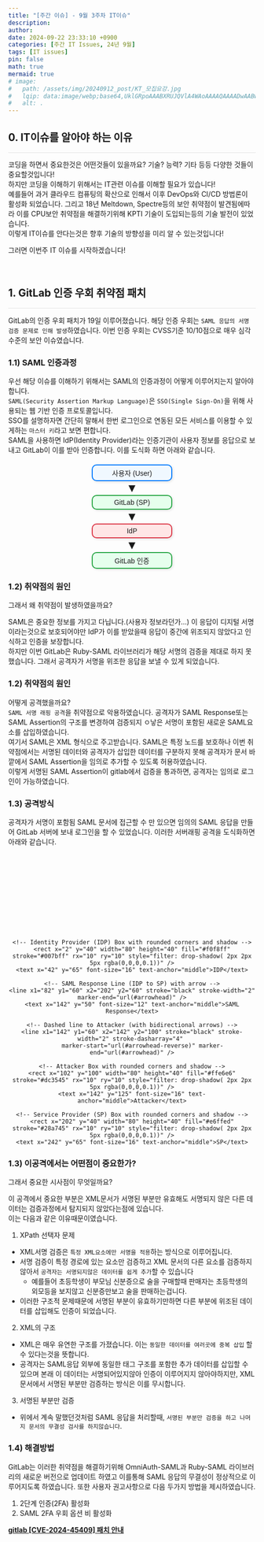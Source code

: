 ```yaml
---
title: "[주간 이슈] - 9월 3주차 IT이슈"
description: 
author:
date: 2024-09-22 23:33:10 +0900
categories: [주간 IT Issues, 24년 9월]
tags: [IT issues]
pin: false
math: true
mermaid: true
# image:
#   path: /assets/img/20240912_post/KT_모집요강.jpg
#   lqip: data:image/webp;base64,UklGRpoAAABXRUJQVlA4WAoAAAAQAAAADwAABwAAQUxQSDIAAAARL0AmbZurmr57yyIiqE8oiG0bejIYEQTgqiDA9vqnsUSI6H+oAERp2HZ65qP/VIAWAFZQOCBCAAAA8AEAnQEqEAAIAAVAfCWkAALp8sF8rgRgAP7o9FDvMCkMde9PK7euH5M1m6VWoDXf2FkP3BqV0ZYbO6NA/VFIAAAA
#   alt: .
---
```


## **0. IT이슈를 알아야 하는 이유**
<hr style="height: 0.5px; background-color: rgba(0, 0, 0, .1); border: none;" /> 

코딩을 하면서 중요한것은 어떤것들이 있을까요? 기술? 능력? 기타 등등 다양한 것들이 중요할것입니다!  
하지만 코딩을 이해하기 위해서는 IT관련 이슈를 이해할 필요가 있습니다!  
예를들어 과거 클라우드 컴퓨팅의 확산으로 인해서 이후 DevOps와 CI/CD 방법론이 활성화 되었습니다. 그리고 18년 Meltdown, Spectre등의 보안 취약점이 발견됨에따라 이를 CPU보안 취약점을 해결하기위해 KPTI 기술이 도입되는등의 기술 발전이 있었습니다.  
이렇게 IT이슈를 안다는것은 향후 기술의 방향성을 미리 알 수 있는것입니다!  

그러면 이번주 IT 이슈를 시작하겠습니다!

<br/>

## **1. GitLab 인증 우회 취약점 패치**
<hr style="height: 0.5px; background-color: rgba(0, 0, 0, .1); border: none;" /> 

GitLab의 인증 우회 패치가 19일 이루어졌습니다.
해당 인증 우회는 `SAML 응답의 서명 검증 문제로 인해 발생`하였습니다. 이번 인증 우회는 CVSS기준 10/10점으로 매우 심각 수준의 보안 이슈였습니다.  

### 1.1) SAML 인증과정  
우선 해당 이슈를 이해하기 위해서는 SAML의 인증과정이 어떻게 이루어지는지 알아야합니다.  
`SAML(Security Assertion Markup Language)`은 `SSO(Single Sign-On)`을 위해 사용되는 웹 기반 인증 프로토콜입니다.  
SSO를 설명하자면 간단히 말해서 한번 로그인으로 연동된 모든 서비스를 이용할 수 있게하는 `마스터 키`라고 보면 편합니다.  
SAML을 사용하면 IdP(Identity Provider)라는 인증기관이 사용자 정보를 응답으로 보내고 GitLab이 이를 받아 인증합니다. 
이를 도식화 하면 아래와 같습니다.

<div style="text-align: center; font-family: Arial, sans-serif; margin-top: 20px;">
  <!-- 사용자 -->
  <div style="border: 2px solid #007bff; border-radius: 10px; padding: 5px; margin: 0; width: 150px; display: inline-block; box-shadow: 2px 2px 5px rgba(0,0,0,0.1); background-color: #f0f8ff;">
    사용자 (User)
  </div>
  <!-- 화살표 -->
  <div style="margin: 0; font-size: 24px;">
    ▼
  </div>
  <!-- GitLab (SP) -->
  <div style="border: 2px solid #28a745; border-radius: 10px; padding: 5px; margin: 0; width: 150px; display: inline-block; box-shadow: 2px 2px 5px rgba(0,0,0,0.1); background-color: #e6ffed;">
    GitLab (SP)
  </div>
  <!-- 화살표 -->
  <div style="margin: 0; font-size: 24px;">
    ▼
  </div>
  <!-- Identity Provider (IdP) -->
  <div style="border: 2px solid #dc3545; border-radius: 10px; padding: 5px; margin: 0; width: 150px; display: inline-block; box-shadow: 2px 2px 5px rgba(0,0,0,0.1); background-color: #ffe6e6;">
    IdP
  </div>
  <!-- 화살표 -->
  <div style="margin: 0; font-size: 24px;">
    ▼
  </div>
  <!-- GitLab 인증 완료 -->
  <div style="border: 2px solid #28a745; border-radius: 10px; padding: 5px; margin: 0; width: 150px; display: inline-block; box-shadow: 2px 2px 5px rgba(0,0,0,0.1); background-color: #e6ffed;">
    GitLab 인증
  </div>
</div>

### 1.2) 취약점의 원인

그래서 왜 취약점이 발생하였을까요?  

SAML은 중요한 정보를 가지고 다닙니다.(사용자 정보라던가...) 이 응답이 디지털 서명이라는것으로 보호되어야만 IdP가 이를 받았을때 응답이 중간에 위조되지 않았다고 인식하고 인증을 보장합니다.  
하지만 이번 GitLab은 Ruby-SAML 라이브러리가 해당 서명의 검증을 제대로 하지 못했습니다. 그래서 공격자가 서명을 위조한 응답을 보낼 수 있게 되었습니다.  

### 1.2) 취약점의 원인

어떻게 공격했을까요?  
`SAML 서명 래핑 공격`을 취약점으로 악용하였습니다. 공격자가 SAML Response또는 SAML Assertion의 구조를 변경하여 검증되지 ㅇ낳은 서명이 포함된 새로운 SAML요소를 삽입하였습니다.  
여기서 SAML은 XML 형식으로 주고받습니다. SAML은 특정 노드를 보호하나 이번 취약점에서는 서명된 데이터와 공격자가 삽입한 데이터를 구분하지 못해 공격자가 문서 바깥에서 SAML Assertion을 임의로 추가할 수 있도록 허용하였습니다.  
이렇게 서명된 SAML Assertion이 gitlab에서 검증을 통과하면, 공격자는 임의로 로그인이 가능하였습니다.  

### 1.3) 공격방식
공격자가 서명이 포함됨 SAML 문서에 접근할 수 만 있으면 임의의 SAML 응답을 만들어 GitLab 서버에 보내 로그인을 할 수 있었습니다.
이러한 서버래핑 공격을 도식화하면 아래와 같습니다.

<div style="text-align: center;">
  <svg width="300" height="160" xmlns="http://www.w3.org/2000/svg">
    <!-- Define the arrow marker -->
    <defs>
      <!-- Arrow for end marker -->
      <marker id="arrowhead" markerWidth="5" markerHeight="3.5" 
              refX="5" refY="1.75" orient="auto" fill="#000">
        <polygon points="0 0, 5 1.75, 0 3.5" />
      </marker>
      <!-- Arrow for start marker (reversed for upward direction) -->
      <marker id="arrowhead-reverse" markerWidth="5" markerHeight="3.5" 
              refX="5" refY="1.75" orient="auto-start-reverse" fill="#000">
        <polygon points="0 0, 5 1.75, 0 3.5" />
      </marker>
    </defs>

    <!-- Identity Provider (IDP) Box with rounded corners and shadow -->
    <rect x="2" y="40" width="80" height="40" fill="#f0f8ff" stroke="#007bff" rx="10" ry="10" style="filter: drop-shadow( 2px 2px 5px rgba(0,0,0,0.1))" />
    <text x="42" y="65" font-size="16" text-anchor="middle">IDP</text>

    <!-- SAML Response Line (IDP to SP) with arrow -->
    <line x1="82" y1="60" x2="202" y2="60" stroke="black" stroke-width="2" marker-end="url(#arrowhead)" />
    <text x="142" y="50" font-size="12" text-anchor="middle">SAML Response</text>

    <!-- Dashed line to Attacker (with bidirectional arrows) -->
    <line x1="142" y1="60" x2="142" y2="100" stroke="black" stroke-width="2" stroke-dasharray="4" 
          marker-start="url(#arrowhead-reverse)" marker-end="url(#arrowhead)" />

    <!-- Attacker Box with rounded corners and shadow -->
    <rect x="102" y="100" width="80" height="40" fill="#ffe6e6" stroke="#dc3545" rx="10" ry="10" style="filter: drop-shadow( 2px 2px 5px rgba(0,0,0,0.1))" />
    <text x="142" y="125" font-size="16" text-anchor="middle">Attacker</text>

    <!-- Service Provider (SP) Box with rounded corners and shadow -->
    <rect x="202" y="40" width="80" height="40" fill="#e6ffed" stroke="#28a745" rx="10" ry="10" style="filter: drop-shadow( 2px 2px 5px rgba(0,0,0,0.1))" />
    <text x="242" y="65" font-size="16" text-anchor="middle">SP</text>
  </svg>
</div>


### 1.3) 이공격에서는 어떤점이 중요한가?

그래서 중요한 시사점이 무엇일까요?

이 공격에서 중요한 부분은 XML문서가 서명된 부분만 유효해도 서명되지 않은 다른 데이터는 검증과정에서 탐지되지 않았다는점에 있습니다.  
이는 다음과 같은 이유때문이였습니다.  
1. XPath 선택자 문제
- XML서명 검증은 `특정 XML요소에만 서명을 적용`하는 방식으로 이루어집니다.
- 서명 검증이 특정 경로에 있는 요소만 검증하고 XML 문서의 다른 요소를 검증하지 않아서 `공격자는 서명되지않은 데이터를 쉽게 추가`할 수 있습니다
  - 예를들어 초등학생이 부모님 신분증으로 술을 구매할때 판매자는 초등학생의 외모등을 보지않고 신분증만보고 술을 판매하는겁니다.
- 이러한 구조적 문제때문에 서명된 부분이 유효하기만하면 다른 부분에 위조된 데이터를 삽입해도 인증이 되었습니다.

2. XML의 구조
- XML은 매우 유연한 구조를 가졌습니다. 이는 `동일한 데이터를 여러곳에 중복 삽입` 할 수 있다는것을 뜻합니다.
- 공격자는 SAML응답 외부에 동일한 태그 구조를 포함한 추가 데이터를 삽입할 수 있으며 본래 이 데이터는 서명되어있지않아 인증이 이루어지지 않아야하지만, XML문서에서 서명된 부분만 검증하는 방식은 이를 무시합니다.

3. 서명된 부분만 검증
- 위에서 계속 말했던것처럼 SAML 응답을 처리할때, `서명된 부분만 검증을 하고 나머지 문서의 무결성 검사를 하지않습니다`.

### 1.4) 해결방법

GitLab는 이러한 취약점을 해결하기위해 OmniAuth-SAML과 Ruby-SAML 라이브러리의 새로운 버전으로 업데이트 하였고 이를통해 SAML 응답의 무결성이 정상적으로 이루어지도록 하였습니다.
또한 사용자 권고사항으로 다음 두가지 방법을 제시하였습니다.
1. 2단계 인증(2FA) 활성화
2. SAML 2FA 우회 옵션 비 활성화

[**gitlab [CVE-2024-45409] 패치 안내**](https://advisories.gitlab.com/pkg/gem/ruby-saml/CVE-2024-45409/) 